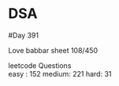 # DSA

#Day 391

Love babbar sheet
    108/450
    
leetcode Questions   
easy : 152
medium: 221
hard: 31

 
